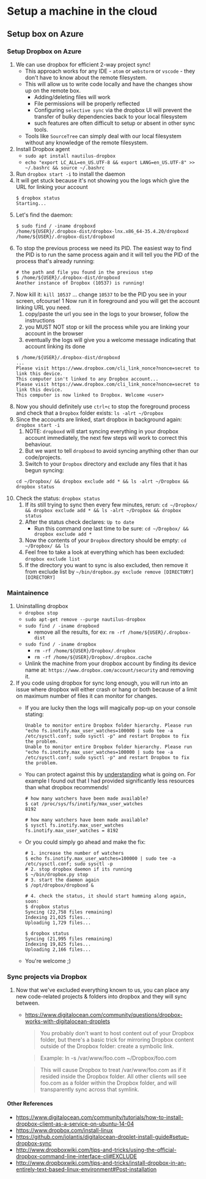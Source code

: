 # Setup a machine in the cloud

## Setup box on Azure

### Setup Dropbox on Azure

1. We can use dropbox for efficient 2-way project sync!
    * This approach works for any IDE - `atom` or `webstorm` or `vscode` - they don't have to know about the remote filesystem.
    * This will allow us to write code locally and have the changes show up on the remote box.
        * Adding/deleting files will work
        * File permissions will be properly reflected
        * Configuring `selective sync` via the dropbox UI will prevent the transfer of bulky dependencies back to your local filesystem
        * such features are often difficult to setup or absent in other sync tools.
    * Tools like `SourceTree` can simply deal with our local filesystem without any knowledge of the remote filesystem.
1. Install Dropbox agent
    * `sudo apt install nautilus-dropbox`
    * `echo "export LC_ALL=en_US.UTF-8 && export LANG=en_US.UTF-8" >> ~/.bashrc && source ~/.bashrc`
1. Run `dropbox start -i` to install the daemon
1. It will get stuck because it's not showing you the logs which give the URL for linking your account
    ```
    $ dropbox status
    Starting...
    ```
1. Let's find the daemon:
    ```
    $ sudo find / -iname dropboxd
    /home/${USER}/.dropbox-dist/dropbox-lnx.x86_64-35.4.20/dropboxd
    /home/${USER}/.dropbox-dist/dropboxd
    ```
1. To stop the previous process we need its PID. The easiest way to find the PID is to run the same process again and it will tell you the PID of the process that's already running:
    ```
    # the path and file you found in the previous step
    $ /home/${USER}/.dropbox-dist/dropboxd
    Another instance of Dropbox (10537) is running!
    ```
1. Now kill it: `kill 10537` ... change `10537` to be the PID you see in your screen, ofcourse!
1  Now run it in foreground and you will get the account linking URL you need.
    1. copy/paste the url you see in the logs to your browser, follow the instructions
    1. you MUST NOT stop or kill the process while you are linking your account in the browser
    1. eventually the logs will give you a welcome message indicating that account linking its done
    ```
    $ /home/${USER}/.dropbox-dist/dropboxd
    ...
    Please visit https://www.dropbox.com/cli_link_nonce?nonce=secret to link this device.
    This computer isn't linked to any Dropbox account...
    Please visit https://www.dropbox.com/cli_link_nonce?nonce=secret to link this device.
    This computer is now linked to Dropbox. Welcome <user>
    ```
1. Now you should definitely use `ctrl+c` to stop the foreground process and check that a `Dropbox` folder exists: `ls -alrt ~/Dropbox`
1. Since the accounts are linked, start dropbox in background again: `dropbox start -i`
    1. NOTE: `dropboxd` will start syncing everything in your dropbox account immediately, the next few steps will work to correct this behaviour.
    1. But we want to tell `dropboxd` to avoid syncing anything other than our code/projects.
    1. Switch to your `Dropbox` directory and exclude any files that it has begun syncing: 
    ```
    cd ~/Dropbox/ && dropbox exclude add * && ls -alrt ~/Dropbox && dropbox status
    ```
1. Check the status: `dropbox status`
    1. If its still trying to sync then every few minutes, rerun: `cd ~/Dropbox/ && dropbox exclude add * && ls -alrt ~/Dropbox && dropbox status`
    1. After the status check declares: `Up to date`
        * Run this command one last time to be sure: `cd ~/Dropbox/ && dropbox exclude add *`
    1. Now the contents of your `Dropbox` directory should be empty: `cd ~/Dropbox/ && ls`
    1. Feel free to take a look at everything which has been excluded: `dropbox exclude list`
    1. If the directory you want to sync is also excluded, then remove it from exclude list by `~/bin/dropbox.py exclude remove [DIRECTORY] [DIRECTORY]`

### Maintainence

1. Uninstalling dropbox
    * `dropbox stop`
    * `sudo apt-get remove --purge nautilus-dropbox`
    * `sudo find / -iname dropboxd`
        * remove all the results, for ex: `rm -rf /home/${USER}/.dropbox-dist`
    * `sudo find / -iname dropbox`
        * `rm -rf /home/${USER}/Dropbox/.dropbox`
        * `rm -rf /home/${USER}/Dropbox/.dropbox.cache`
    * Unlink the machine from your dropbox account by finding its device name at: `https://www.dropbox.com/account/security` and removing it.
1. If you code using dropbox for sync long enough, you will run into an issue where dropbox will either crash or hang or both because of a limit on maximum number of files it can monitor for changes.
    * If you are lucky then the logs will magically pop-up on your console stating:

        ```
        Unable to monitor entire Dropbox folder hierarchy. Please run "echo fs.inotify.max_user_watches=100000 | sudo tee -a /etc/sysctl.conf; sudo sysctl -p" and restart Dropbox to fix the problem.
        Unable to monitor entire Dropbox folder hierarchy. Please run "echo fs.inotify.max_user_watches=100000 | sudo tee -a /etc/sysctl.conf; sudo sysctl -p" and restart Dropbox to fix the problem.
        ```
    * You can protect against this by [understanding](https://stackoverflow.com/questions/35711897/dropbox-fs-inotify-error) what is going on. For example I found out that I had provided significantly less resources than what dropbox recommends!

        ```
        # how many watchers have been made available?
        $ cat /proc/sys/fs/inotify/max_user_watches
        8192
        
        # how many watchers have been made available?
        $ sysctl fs.inotify.max_user_watches
        fs.inotify.max_user_watches = 8192
        ```
    * Or you could simply go ahead and make the fix:
        ```
        # 1. increase the number of watchers
        $ echo fs.inotify.max_user_watches=100000 | sudo tee -a /etc/sysctl.conf; sudo sysctl -p
        # 2. stop dropbox daemon if its running
        $ ~/bin/dropbox.py stop
        # 3. start the daemon again
        $ /opt/dropbox/dropboxd &

        # 4. check the status, it should start humming along again, soon:
        $ dropbox status
        Syncing (22,758 files remaining)
        Indexing 21,025 files...
        Uploading 1,729 files...
        
        $ dropbox status
        Syncing (21,995 files remaining)
        Indexing 19,825 files...
        Uploading 2,166 files...
        ```
    * You're welcome ;)

### Sync projects via Dropbox

1. Now that we've excluded everything known to us, you can place any new code-related projects & folders into dropbox and they will sync between.
    * https://www.digitalocean.com/community/questions/dropbox-works-with-digitalocean-droplets
        > You probably don't want to host content out of your Dropbox folder, but there's a basic trick for mirroring Dropbox content outside of the Dropbox folder: create a symbolic link.

        > Example: ln -s /var/www/foo.com ~/Dropbox/foo.com

        > This will cause Dropbox to treat /var/www/foo.com as if it resided inside the Dropbox folder. All other clients will see foo.com as a folder within the Dropbox folder, and will transparently sync across that symlink.

#### Other References
* https://www.digitalocean.com/community/tutorials/how-to-install-dropbox-client-as-a-service-on-ubuntu-14-04
* https://www.dropbox.com/install-linux
* https://github.com/jolantis/digitalocean-droplet-install-guide#setup-dropbox-sync
* http://www.dropboxwiki.com/tips-and-tricks/using-the-official-dropbox-command-line-interface-cli#EXCLUDE
* http://www.dropboxwiki.com/tips-and-tricks/install-dropbox-in-an-entirely-text-based-linux-environment#Post-installation
